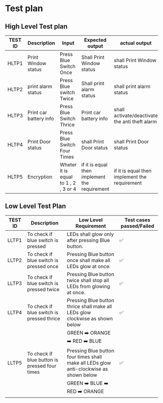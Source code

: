 # Test plan
## High Level Test plan

|TEST ID | Description | Input | Expected output | actual output|
|---|---|---|---|---|
| HLTP1 | Print Window status | Press Blue Switch Once | Shall Print Window status | shall Print Window status |
| HLTP2 | print alarm status | Press Blue switch Twice | Shall print alarm status  | shall print alarm status  |
| HLTP3 |	Print car battery info  | Press Blue Switch Thrice | Print car battery info | shall activate/deactivate the anti theft alarm |
| HLTP4 | Print Door status  | Press Blue Switch Four Times | shall Print Door status  | shall Print Door status  |
| HLTP5 | Encryption | Wheter it is equal to 1 , 2 , 3 or 4 | if it is equal then implement the requirement | if it is equal then implement the requirement |


## Low Level Test Plan

| TEST ID | Description | Low Level Requirement | Test cases passed/Failed |
|---|---|---|---|
| LLTP1 | To check if blue switch is pressed | LEDs shall glow only after pressing Blue button. | ✅
| LLTP2 | To check if blue switch is pressed once| Pressing Blue button once shall make all LEDs glow at once. | ✅
| LLTP3 | To check if blue switch is pressed twice | Pressing Blue button twice shall stop all LEDs from glowing at once. | ✅
| LLTP4 | To check if blue switch is pressed thrice | Pressing Blue button thrice shall make all LEDs glow clockwise as shown below | ✅
| |  | GREEN :arrow_right: ORANGE :arrow_right: RED :arrow_right: BLUE |  
| LLTP5 | To check if blue button is pressed four times | Pressing Blue button four times shall make all LEDs glow anti-clockwise as shown below | ✅
|  | | GREEN :arrow_right: BLUE :arrow_right: RED :arrow_right: ORANGE 

